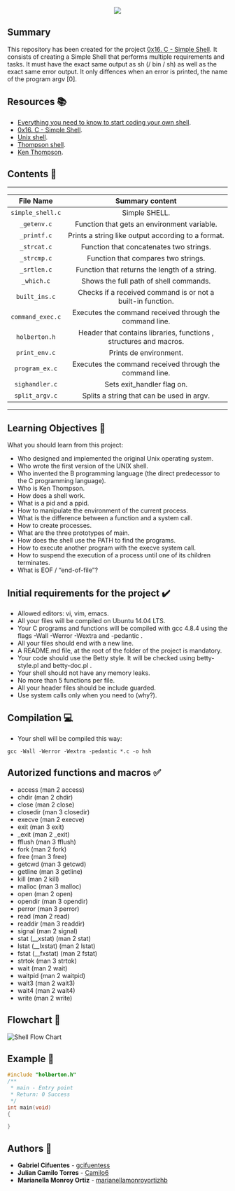 <p align="center">
  <img src=https://i.ibb.co/VwSZ0nP/Shell-1.jpg">
</p>

## Summary

This repository has been created for the project [0x16. C - Simple Shell](https://intranet.hbtn.io/projects/235). It consists of creating a Simple Shell that performs multiple requirements and tasks. 
It must have the exact same output as sh (/ bin / sh) as well as the exact same error output. It only diffences when an error is printed, the name of the program argv [0].

## Resources :books: 

* [Everything you need to know to start coding your own shell](https://intranet.hbtn.io/concepts/64).
* [0x16. C - Simple Shell](https://intranet.hbtn.io/projects/235).
* [Unix shell](https://en.wikipedia.org/wiki/Unix_shell).
* [Thompson shell](https://en.wikipedia.org/wiki/Thompson_shell).
* [Ken Thompson](https://en.wikipedia.org/wiki/Ken_Thompson).

## Contents :bookmark_tabs:

------
|File Name|Summary content|
|:---:|:---:|
|`simple_shell.c` |Simple SHELL.|
|`_getenv.c` |Function that gets an environment variable.|
|`_printf.c` |Prints a string like output according to a format.|
|`_strcat.c` |Function that concatenates two strings.|
|`_strcmp.c` |Function that compares two strings.|
|`_srtlen.c` |Function that returns the length of a string.|
|`_which.c` |Shows the full path of shell commands.|
|`built_ins.c` |Checks if a received command is or not a built-in function.|
|`command_exec.c` |Executes the command received through the command line.|
|`holberton.h` |Header that contains libraries, functions , structures and macros.|
|`print_env.c` |Prints de environment.|
|`program_ex.c` |Executes the command received through the command line.|
|`sighandler.c` |Sets exit_handler flag on.|
|`split_argv.c` |Splits a string that can be used in argv.|

------

## Learning Objectives :dart:
What you should learn from this project:

* Who designed and implemented the original Unix operating system.
* Who wrote the first version of the UNIX shell.
* Who invented the B programming language (the direct predecessor to the C programming language).
* Who is Ken Thompson.
* How does a shell work.
* What is a pid and a ppid.
* How to manipulate the environment of the current process.
* What is the difference between a function and a system call.
* How to create processes.
* What are the three prototypes of main.
* How does the shell use the PATH to find the programs.
* How to execute another program with the execve system call.
* How to suspend the execution of a process until one of its children terminates.
* What is EOF / “end-of-file”?

## Initial requirements for the project :heavy_check_mark:

* Allowed editors: vi, vim, emacs.
* All your files will be compiled on Ubuntu 14.04 LTS.
* Your C programs and functions will be compiled with gcc 4.8.4 using the flags -Wall -Werror -Wextra and -pedantic .
* All your files should end with a new line.
* A README.md file, at the root of the folder of the project is mandatory.
* Your code should use the Betty style. It will be checked using betty-style.pl and betty-doc.pl .
* Your shell should not have any memory leaks.
* No more than 5 functions per file.
* All your header files should be include guarded.
* Use system calls only when you need to (why?).

## Compilation :computer:

* Your shell will be compiled this way:
```
gcc -Wall -Werror -Wextra -pedantic *.c -o hsh
```

## Autorized functions and macros :white_check_mark:

* access (man 2 access)
* chdir (man 2 chdir)
* close (man 2 close)
* closedir (man 3 closedir)
* execve (man 2 execve)
* exit (man 3 exit)
* _exit (man 2 _exit)
* fflush (man 3 fflush)
* fork (man 2 fork)
* free (man 3 free)
* getcwd (man 3 getcwd)
* getline (man 3 getline)
* kill (man 2 kill)
* malloc (man 3 malloc)
* open (man 2 open)
* opendir (man 3 opendir)
* perror (man 3 perror)
* read (man 2 read)
* readdir (man 3 readdir)
* signal (man 2 signal)
* stat (__xstat) (man 2 stat)
* lstat (__lxstat) (man 2 lstat)
* fstat (__fxstat) (man 2 fstat)
* strtok (man 3 strtok)
* wait (man 2 wait)
* waitpid (man 2 waitpid)
* wait3 (man 2 wait3)
* wait4 (man 2 wait4)
* write (man 2 write)

## Flowchart :large_blue_diamond:

![Shell Flow Chart](https://i.ibb.co/y6M2Hrk/Shell-Project-1.png "Shell Flow Chart")

## Example :pencil:

```C
#include "holberton.h"
/**
 * main - Entry point
 * Return: 0 Success
 */
int main(void)
{

}
```

## Authors :bust_in_silhouette:
* **Gabriel Cifuentes** - [gcifuentess](https://github.com/gcifuentess/)
* **Julian Camilo Torres** - [Camilo6](https://github.com/Camilo6)
* **Marianella Monroy Ortiz** - [marianellamonroyortizhb](https://github.com/marianellamonroyortizhb)
